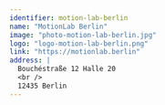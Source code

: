 ```yaml
---
identifier: motion-lab-berlin
name: "MotionLab Berlin"
image: "photo-motion-lab-berlin.jpg"
logo: "logo-motion-lab-berlin.png"
link: "https://motionlab.berlin"
address: |
  Bouchéstraße 12 Halle 20
  <br />
  12435 Berlin
---
```

